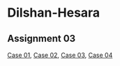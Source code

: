 # Dilshan-Hesara


## Assignment 03

[Case 01](https://github.com/Dilshan-hesara/Simple-Web/blob/master/Assignment/assignment%2003%20-%20Part%2001%5BCase-01%5D.html),
[Case 02](https://github.com/Dilshan-hesara/Simple-Web/blob/master/Assignment/assignment%2003%20-%20Part%2001%5BCase-02%5D.html),
[Case 03](https://github.com/Dilshan-hesara/Simple-Web/blob/master/Assignment/assignment%2003%20-%20Part%2001%5BCase-03%5D.html),
[Case 04](https://github.com/Dilshan-hesara/Simple-Web/blob/master/Assignment/assignment%2003%20-%20Part%2001%5BCase-04%5D.html)

